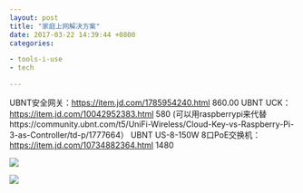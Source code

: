 ```yaml
---
layout: post
title: "家庭上网解决方案"
date: 2017-03-22 14:39:44 +0800
categories: 

- tools-i-use
- tech

---
```


UBNT安全网关：https://item.jd.com/1785954240.html  860.00
UBNT UCK：https://item.jd.com/10042952383.html 580  (可以用raspberrypi来代替https://community.ubnt.com/t5/UniFi-Wireless/Cloud-Key-vs-Raspberry-Pi-3-as-Controller/td-p/1777664）
UBNT US-8-150W 8口PoE交换机：https://item.jd.com/10734882364.html  1480

![](media/test.jpg)

![](media/14931140503665.jpg)



